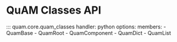 # QuAM Classes API

::: quam.core.quam_classes
    handler: python
    options:
      members:
        - QuamBase
        - QuamRoot
        - QuamComponent
        - QuamDict
        - QuamList